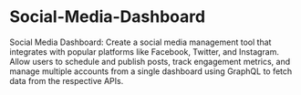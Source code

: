 # Social-Media-Dashboard
Social Media Dashboard: Create a social media management tool that integrates with popular platforms like Facebook, Twitter, and Instagram. Allow users to schedule and publish posts, track engagement metrics, and manage multiple accounts from a single dashboard using GraphQL to fetch data from the respective APIs.
